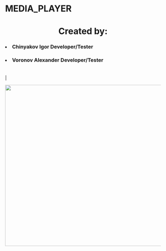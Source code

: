 # MEDIA_PLAYER
<h1 align="center"></h1> 

<h1 align="center">Created by:</h1> 

<h3><li>Chinyakov Igor  Developer/Tester</li></h3>
<h3><li>Voronov Alexander  Developer/Tester</li></h3>
 
<h1 align="center"></h1>
|<p align="center"><img src="MedeaHome.png" width="1147.21" height="520"/></p>
